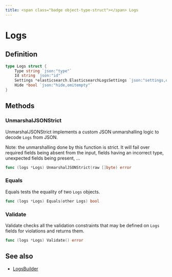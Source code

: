 ```yaml
---
title: <span class="badge object-type-struct"></span> Logs
---
```

# <span class="badge object-type-struct"></span> Logs

## Definition

```go
type Logs struct {
    Type string `json:"type"`
    Id string `json:"id"`
    Settings *elasticsearch.ElasticsearchLogsSettings `json:"settings,omitempty"`
    Hide *bool `json:"hide,omitempty"`
}
```
## Methods

### <span class="badge object-method"></span> UnmarshalJSONStrict

UnmarshalJSONStrict implements a custom JSON unmarshalling logic to decode `Logs` from JSON.

Note: the unmarshalling done by this function is strict. It will fail over required fields being absent from the input, fields having an incorrect type, unexpected fields being present, …

```go
func (logs *Logs) UnmarshalJSONStrict(raw []byte) error
```

### <span class="badge object-method"></span> Equals

Equals tests the equality of two `Logs` objects.

```go
func (logs *Logs) Equals(other Logs) bool
```

### <span class="badge object-method"></span> Validate

Validate checks all the validation constraints that may be defined on `Logs` fields for violations and returns them.

```go
func (logs *Logs) Validate() error
```

## See also

 * <span class="badge builder"></span> [LogsBuilder](./builder-LogsBuilder.md)
